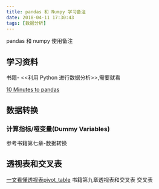 ```yaml
---
title: pandas 和 Numpy 学习备注
date: 2018-04-11 17:30:43
tags: [数据分析]
---
```


pandas 和 numpy 使用备注<!--more-->

## 学习资料
书籍- <<利用 Python 进行数据分析>>,需要就看

[10 Minutes to pandas](http://pandas.pydata.org/pandas-docs/stable/10min.html)


## 数据转换
### 计算指标/哑变量(Dummy Variables)
参考书籍第七章-数据转换


## 透视表和交叉表
[一文看懂透视表pivot_table](一文看懂透视表pivot_table)
书籍第九章透视表和交叉表
交叉表
